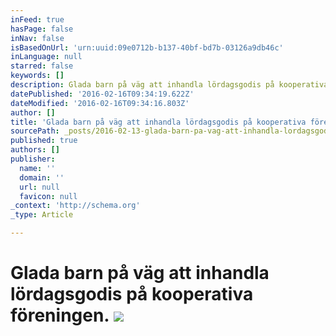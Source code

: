 ```yaml
---
inFeed: true
hasPage: false
inNav: false
isBasedOnUrl: 'urn:uuid:09e0712b-b137-40bf-bd7b-03126a9db46c'
inLanguage: null
starred: false
keywords: []
description: Glada barn på väg att inhandla lördagsgodis på kooperativa föreningen.
datePublished: '2016-02-16T09:34:19.622Z'
dateModified: '2016-02-16T09:34:16.803Z'
author: []
title: 'Glada barn på väg att inhandla lördagsgodis på kooperativa föreningen. '
sourcePath: _posts/2016-02-13-glada-barn-pa-vag-att-inhandla-lordagsgodis-pa-kooperativa-f.md
published: true
authors: []
publisher:
  name: ''
  domain: ''
  url: null
  favicon: null
_context: 'http://schema.org'
_type: Article

---
```

# Glada barn på väg att inhandla lördagsgodis på kooperativa föreningen. ![](https://s3-us-west-2.amazonaws.com/the-grid-img/p/096d496bfd089281a37b9fa6b8ef27a501236723.png)